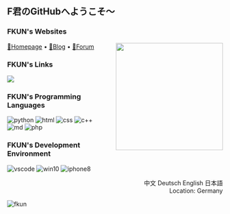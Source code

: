 ## F君のGitHubへようこそ～

### FKUN's Websites

<a  href="https://fkun.tech/" target="_blank" title="访问FKUN的主页"><img align="right" width="250px" src="https://fkun.tech/images/avatar.png"/></a>

<p align="left">
  <a target="_blank" href="https://fkun.tech/">🔗Homepage</a> •
  <a target="_blank" href="https://blog.fkun.tech/">🔗Blog</a> •
  <a target="_blank" href="https://bbs.fkun.tech/">🔗Forum</a> 
</p>



### FKUN's Links

<p align="left">
  <a href="https://space.bilibili.com/8515147" target="_blank" title="访问FKUN的B站空间"><img src="http://img.shields.io/badge/dynamic/json?style=social&logo=bilibili&label=%E3%83%93%E3%83%AA%E3%83%93%E3%83%AA%E5%8B%95%E7%94%BB&query=data.follower&url=https%3A%2F%2Fapi.bilibili.com%2Fx%2Frelation%2Fstat%3Fvmid%3D8515147%26jsonp%3Djsonp"></a>

### FKUN's Programming Languages

<p align="left">
  <img alt="python" src="https://fkun.tech/img/labels/py39.svg">
  <img alt="html" src="https://fkun.tech/img/labels/HTML.svg">
  <img alt="css" src="https://fkun.tech/img/labels/CSS.svg">
  <img alt="c++" src="https://fkun.tech/img/labels/C++.svg">
  <br>
  
<img alt="md" src="https://fkun.tech/img/labels/Markdown.svg">
 <img alt="php" src="https://fkun.tech/img/labels/PHP74.svg">
</p>
<!-- <img align="right" style="margin-right:25px; margin-top:-40px;" width="200px" src="https://fkun.tech/img/FKUN_LOGO.svg" /> -->

### FKUN's Development Environment

<p align="left">
  <img alt="vscode" src="https://fkun.tech/img/labels/vscode.svg">
  <img alt="win10" src="https://fkun.tech/img/labels/win10.svg">
  <img alt="iphone8" src="https://fkun.tech/img/labels/iphone8.svg">
</p>
<div align="right">
  <p>
  中文 Deutsch English 日本語
 <br>
 Location: Germany  
  </p>
</div>
<img src="https://count.getloli.com/get/@fkun?theme=rule34" alt="fkun" />
